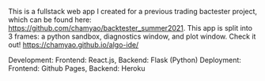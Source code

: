 This is a fullstack web app I created for a previous trading bactester project, which can be found here: https://github.com/chamyao/backtester_summer2021. This app is split into 3 frames: a python sandbox, diagnostics window, and plot window. Check it out! https://chamyao.github.io/algo-ide/

Development:
Frontend: React.js, Backend: Flask (Python)
Deployment:
Frontend: Github Pages, Backend: Heroku
